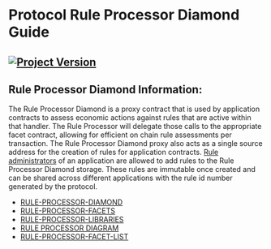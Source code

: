 # Protocol Rule Processor Diamond Guide
[![Project Version][version-image]][version-url]
--- 

## Rule Processor Diamond Information: 

The Rule Processor Diamond is a proxy contract that is used by application contracts to assess economic actions against rules that are active within that handler. The Rule Processor will delegate those calls to the appropriate facet contract, allowing for efficient on chain rule assessments per transaction. The Rule Processor Diamond proxy also acts as a single source address for the creation of rules for application contracts. [Rule administrators](../../permissions/ADMIN-ROLES.md) of an application are allowed to add rules to the Rule Processor Diamond storage. These rules are immutable once created and can be shared across different applications with the rule id number generated by the protocol. 


- [RULE-PROCESSOR-DIAMOND](./RULE-PROCESSOR-DIAMOND.md)
- [RULE-PROCESSOR-FACETS](./RULE-PROCESSOR-FACETS.md) 
- [RULE-PROCESSOR-LIBRARIES](./RULE-PROCESSOR-LIBRARIES.md) 
- [RULE PROCESSOR DIAGRAM](../../images/ProtocolOverview.png) 
- [RULE-PROCESSOR-FACET-LIST](./RULE-PROCESSOR-FACET-LIST.md)


<!-- These are the header links -->
[version-image]: https://img.shields.io/badge/Version-2.2.0-brightgreen?style=for-the-badge&logo=appveyor
[version-url]: https://github.com/thrackle-io/forte-rules-engine